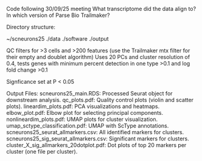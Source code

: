 Code following 30/09/25 meeting
What transcriptome did the data align to? In which version of Parse Bio Trailmaker?

Directory structure:

~/scneurons25
  ./data
  ./software
  ./output

QC filters for >3 cells and >200 features (use the Trailmaker mtx filter for their empty and doublet algorithm)
Uses 20 PCs and cluster resolution of 0.4, tests genes with minimum percent detection in one type >0.1 and log fold change >0.1

Signficance set at P < 0.05


Output Files:
scneurons25_main.RDS: Processed Seurat object for downstream analysis.
qc_plots.pdf: Quality control plots (violin and scatter plots).
lineardim_plots.pdf: PCA visualizations and heatmaps.
elbow_plot.pdf: Elbow plot for selecting principal components.
nonlineardim_plots.pdf: UMAP plots for cluster visualization.
umap_sctype_classification.pdf: UMAP with ScType annotations.
scneurons25_seurat_allmarkers.csv: All identified markers for clusters.
scneurons25_sig_seurat_allmarkers.csv: Significant markers for clusters.
cluster_X_sig_allmarkers_20dotplot.pdf: Dot plots of top 20 markers per cluster (one file per cluster).
